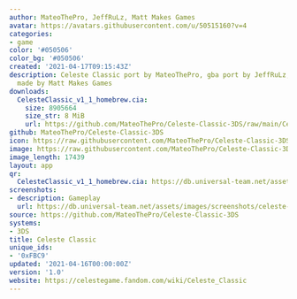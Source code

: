 ```yaml
---
author: MateoThePro, JeffRuLz, Matt Makes Games
avatar: https://avatars.githubusercontent.com/u/50515160?v=4
categories:
- game
color: '#050506'
color_bg: '#050506'
created: '2021-04-17T09:15:43Z'
description: Celeste Classic port by MateoThePro, gba port by JeffRuLz, Celeste Classic
  made by Matt Makes Games
downloads:
  CelesteClassic_v1_1_homebrew.cia:
    size: 8905664
    size_str: 8 MiB
    url: https://github.com/MateoThePro/Celeste-Classic-3DS/raw/main/CelesteClassic_v1_1_homebrew.cia
github: MateoThePro/Celeste-Classic-3DS
icon: https://raw.githubusercontent.com/MateoThePro/Celeste-Classic-3DS/main/celeste_classic_3ds_icon.png
image: https://raw.githubusercontent.com/MateoThePro/Celeste-Classic-3DS/main/celeste_classic_3ds_icon.png
image_length: 17439
layout: app
qr:
  CelesteClassic_v1_1_homebrew.cia: https://db.universal-team.net/assets/images/qr/celesteclassic_v1_1_homebrew-cia.png
screenshots:
- description: Gameplay
  url: https://db.universal-team.net/assets/images/screenshots/celeste-classic/gameplay.png
source: https://github.com/MateoThePro/Celeste-Classic-3DS
systems:
- 3DS
title: Celeste Classic
unique_ids:
- '0xFBC9'
updated: '2021-04-16T00:00:00Z'
version: '1.0'
website: https://celestegame.fandom.com/wiki/Celeste_Classic
---
```

